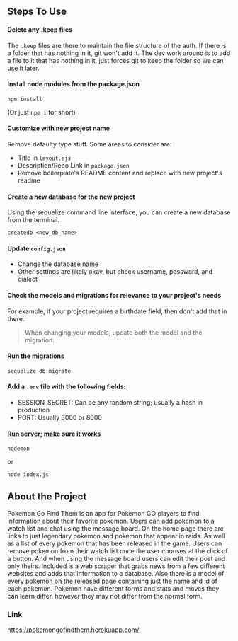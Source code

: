 ## Steps To Use


#### Delete any .keep files

The `.keep` files are there to maintain the file structure of the auth. If there is a folder that has nothing in it, git won't add it. The dev work around is to add a file to it that has nothing in it, just forces git to keep the folder so we can use it later.

#### Install node modules from the package.json

```
npm install
```

(Or just `npm i` for short)

#### Customize with new project name

Remove defaulty type stuff. Some areas to consider are:

* Title in `layout.ejs`
* Description/Repo Link in `package.json`
* Remove boilerplate's README content and replace with new project's readme

#### Create a new database for the new project

Using the sequelize command line interface, you can create a new database from the terminal.

```
createdb <new_db_name>
```

#### Update `config.json`

* Change the database name
* Other settings are likely okay, but check username, password, and dialect

#### Check the models and migrations for relevance to your project's needs

For example, if your project requires a birthdate field, then don't add that in there. 

> When changing your models, update both the model and the migration.

#### Run the migrations

```
sequelize db:migrate
```

#### Add a `.env` file with the following fields:

* SESSION_SECRET: Can be any random string; usually a hash in production
* PORT: Usually 3000 or 8000

#### Run server; make sure it works

```
nodemon
```

or

```
node index.js
```
## About the Project
Pokemon Go Find Them is an app for Pokemon GO players to find information about their favorite pokemon. Users can add pokemon to a watch list and chat using the message board. On the home page there are links to just legendary pokemon and pokemon that appear in raids. As well as a list of every pokemon that has been released in the game. Users can remove pokemon from their watch list once the user chooses at the click of a button. And when using the message board users can edit their post and only theirs. Included is a web scraper that grabs news from a few different websites and adds that information to a database. Also there is a model of every pokemon on the released page containing just the name and id of each pokemon. Pokemon have different forms and stats and moves they can learn differ, however they may not differ from the normal form. 

### Link
https://pokemongofindthem.herokuapp.com/
